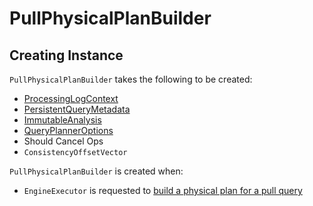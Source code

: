 # PullPhysicalPlanBuilder

## Creating Instance

`PullPhysicalPlanBuilder` takes the following to be created:

* <span id="processingLogContext"> [ProcessingLogContext](processing-log/ProcessingLogContext.md)
* <span id="persistentQueryMetadata"> [PersistentQueryMetadata](PersistentQueryMetadata.md)
* <span id="analysis"> [ImmutableAnalysis](analyzer/ImmutableAnalysis.md)
* <span id="queryPlannerOptions"> [QueryPlannerOptions](planner/QueryPlannerOptions.md)
* <span id="shouldCancelOperations"> Should Cancel Ops
* <span id="consistencyOffsetVector"> `ConsistencyOffsetVector`

`PullPhysicalPlanBuilder` is created when:

* `EngineExecutor` is requested to [build a physical plan for a pull query](EngineExecutor.md#buildPullPhysicalPlan)
